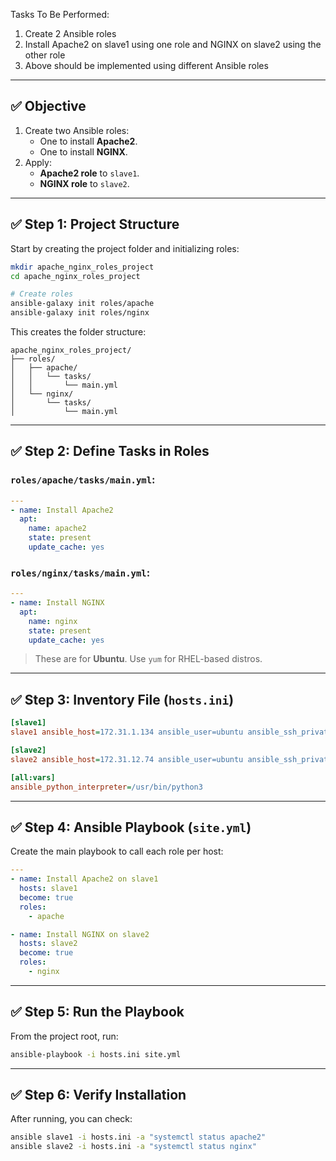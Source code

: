  Tasks To Be Performed:
 1. Create 2 Ansible roles
 2. Install Apache2 on slave1 using one role and NGINX on slave2 using the other role
 3. Above should be implemented using different Ansible roles

---
## ✅ **Objective**

1. Create two Ansible roles:
   - One to install **Apache2**.
   - One to install **NGINX**.
2. Apply:
   - **Apache2 role** to `slave1`.
   - **NGINX role** to `slave2`.

---

## ✅ **Step 1: Project Structure**

Start by creating the project folder and initializing roles:

```bash
mkdir apache_nginx_roles_project
cd apache_nginx_roles_project

# Create roles
ansible-galaxy init roles/apache
ansible-galaxy init roles/nginx
```

This creates the folder structure:

```
apache_nginx_roles_project/
├── roles/
│   ├── apache/
│   │   └── tasks/
│   │       └── main.yml
│   └── nginx/
│       └── tasks/
│           └── main.yml
```

---

## ✅ **Step 2: Define Tasks in Roles**

### `roles/apache/tasks/main.yml`:

```yaml
---
- name: Install Apache2
  apt:
    name: apache2
    state: present
    update_cache: yes
```

### `roles/nginx/tasks/main.yml`:

```yaml
---
- name: Install NGINX
  apt:
    name: nginx
    state: present
    update_cache: yes
```

> These are for **Ubuntu**. Use `yum` for RHEL-based distros.

---

## ✅ **Step 3: Inventory File (`hosts.ini`)**

```ini
[slave1]
slave1 ansible_host=172.31.1.134 ansible_user=ubuntu ansible_ssh_private_key_file=~/.ssh/id_rsa

[slave2]
slave2 ansible_host=172.31.12.74 ansible_user=ubuntu ansible_ssh_private_key_file=~/.ssh/id_rsa

[all:vars]
ansible_python_interpreter=/usr/bin/python3
```

---

## ✅ **Step 4: Ansible Playbook (`site.yml`)**

Create the main playbook to call each role per host:

```yaml
---
- name: Install Apache2 on slave1
  hosts: slave1
  become: true
  roles:
    - apache

- name: Install NGINX on slave2
  hosts: slave2
  become: true
  roles:
    - nginx
```

---

## ✅ **Step 5: Run the Playbook**

From the project root, run:

```bash
ansible-playbook -i hosts.ini site.yml
```

---

## ✅ **Step 6: Verify Installation**

After running, you can check:

```bash
ansible slave1 -i hosts.ini -a "systemctl status apache2"
ansible slave2 -i hosts.ini -a "systemctl status nginx"
```
